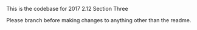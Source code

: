 This is the codebase for 2017 2.12 Section Three

Please branch before making changes to anything other than the readme.
